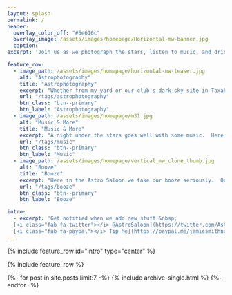 ```yaml
---
layout: splash
permalink: /
header:
  overlay_color_off: "#5e616c"
  overlay_image: /assets/images/homepage/Horizontal-mw-banner.jpg
  caption:
excerpt: 'Join us as we photograph the stars, listen to music, and drink booze.<br/>'

feature_row:
  - image_path: /assets/images/homepage/horizontal-mw-teaser.jpg
    alt: "Astrophotography"
    title: "Astrophotography"
    excerpt: "Whether from my yard or our club's dark-sky site in Taxahaw, SC, here's where they go.  I'll get better."
    url: "/tags/astrophotography"
    btn_class: "btn--primary"
    btn_label: "Astrophotography"
  - image_path: /assets/images/homepage/m31.jpg
    alt: "Music & More"
    title: "Music & More"
    excerpt: "A night under the stars goes well with some music.  Here you will find some of our favorites, including links when possible."
    url: "/tags/music"
    btn_class: "btn--primary"
    btn_label: "Music"
  - image_path: /assets/images/homepage/vertical_mw_clone_thumb.jpg
    alt: "Booze"
    title: "Booze"
    excerpt: "Here in the Astro Saloon we take our booze seriously.  Quality liquor, hand-carved clear ice, and generous pours."
    url: "/tags/booze"
    btn_class: "btn--primary"
    btn_label: "Booze"

intro:
  - excerpt: 'Get notified when we add new stuff &nbsp; 
  [<i class="fab fa-twitter"></i> @AstroSaloon](https://twitter.com/AstroSaloon){: .btn .btn--twitter} 
  [<i class="fab fa-paypal"></i> Tip Me](https://paypal.me/jamiesmithnc){: .btn .btn--primary}'
---
```


{% include feature_row id="intro" type="center" %}


{% include feature_row %}

{%- for post in site.posts limit:7 -%}
  {% include archive-single.html %}
{%- endfor -%}
